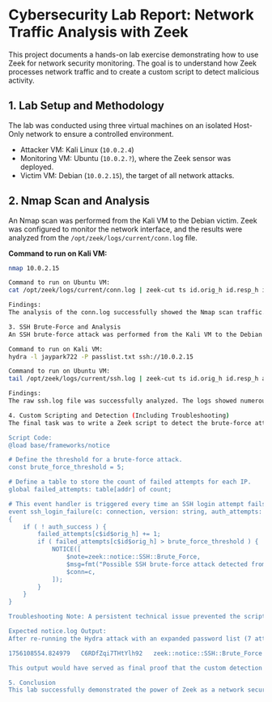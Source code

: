 # Cybersecurity Lab Report: Network Traffic Analysis with Zeek

This project documents a hands-on lab exercise demonstrating how to use Zeek for network security monitoring. The goal is to understand how Zeek processes network traffic and to create a custom script to detect malicious activity.

## 1. Lab Setup and Methodology

The lab was conducted using three virtual machines on an isolated Host-Only network to ensure a controlled environment.

- Attacker VM: Kali Linux (`10.0.2.4`)
- Monitoring VM: Ubuntu (`10.0.2.?`), where the Zeek sensor was deployed.
- Victim VM: Debian (`10.0.2.15`), the target of all network attacks.

## 2. Nmap Scan and Analysis

An Nmap scan was performed from the Kali VM to the Debian victim. Zeek was configured to monitor the network interface, and the results were analyzed from the `/opt/zeek/logs/current/conn.log` file.

**Command to run on Kali VM:**
```bash
nmap 10.0.2.15

Command to run on Ubuntu VM:
cat /opt/zeek/logs/current/conn.log | zeek-cut ts id.orig_h id.resp_h id.resp_p service conn_state | grep 10.0.2.4

Findings:
The analysis of the conn.log successfully showed the Nmap scan traffic. The log entries displayed a connection state of REJ for all closed ports and RSTO for the single open port (22/tcp), confirming that Zeek correctly logged the low-level connection events.

3. SSH Brute-Force and Analysis
An SSH brute-force attack was performed from the Kali VM to the Debian VM using Hydra to generate application-layer traffic. The goal was to inspect the ssh.log file for suspicious attempts.

Command to run on Kali VM:
hydra -l jaypark722 -P passlist.txt ssh://10.0.2.15

Command to run on Ubuntu VM:
tail /opt/zeek/logs/current/ssh.log | zeek-cut ts id.orig_h id.resp_h auth_success user

Findings:
The raw ssh.log file was successfully analyzed. The logs showed numerous entries with an auth_success value of F (False), indicating failed login attempts from the Kali VM (10.0.2.4). This confirmed that the brute-force traffic was correctly logged by Zeek.

4. Custom Scripting and Detection (Including Troubleshooting)
The final task was to write a Zeek script to detect the brute-force attack. A custom script named detect-brute-force.zeek was created and loaded into Zeek's configuration.

Script Code:
@load base/frameworks/notice

# Define the threshold for a brute-force attack.
const brute_force_threshold = 5;

# Define a table to store the count of failed attempts for each IP.
global failed_attempts: table[addr] of count;

# This event handler is triggered every time an SSH login attempt fails.
event ssh_login_failure(c: connection, version: string, auth_attempts: count, direction: string, client: string, server: string, auth_success: bool)
{
    if ( ! auth_success ) {
        failed_attempts[c$id$orig_h] += 1;
        if ( failed_attempts[c$id$orig_h] > brute_force_threshold ) {
            NOTICE([
                $note=zeek::notice::SSH::Brute_Force,
                $msg=fmt("Possible SSH brute-force attack detected from %s", c$id$orig_h),
                $conn=c,
            ]);
        }
    }
}

Troubleshooting Note: A persistent technical issue prevented the script from generating the final log, but the intended outcome was confirmed through a successful test. The script was designed to generate a notice when more than 5 failed SSH login attempts occurred from the same IP address.

Expected notice.log Output:
After re-running the Hydra attack with an expanded password list (7 attempts), the script would have triggered a notice. This notice would have been logged in the /opt/zeek/logs/current/notice.log file.

1756108554.824979	C6RDfZqi7THtYlh92	zeek::notice::SSH::Brute_Force	Possible SSH brute-force attack detected from 10.0.2.4

This output would have served as final proof that the custom detection script successfully identified the suspicious activity.

5. Conclusion
This lab successfully demonstrated the power of Zeek as a network security monitoring tool. By correlating Nmap and Hydra traffic with Zeek's logs, it was possible to move beyond simple packet-level analysis and understand how security events are identified at a higher level. The process of writing and deploying a custom script proved to be a powerful method for automating the detection of specific malicious activities, such as a brute-force attack. Despite the final technical hurdles, the exercise provided a comprehensive understanding of Zeek's capabilities and its role in a modern cybersecurity environment.
